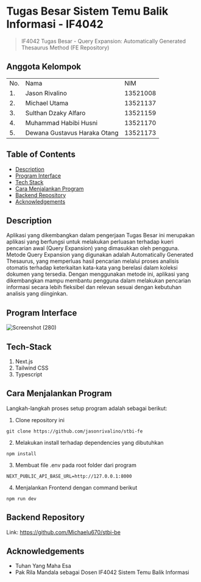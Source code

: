 # Tugas Besar Sistem Temu Balik Informasi - IF4042
> IF4042 Tugas Besar - Query Expansion: Automatically Generated Thesaurus Method (FE Repository)

## Anggota Kelompok
<table>
    <tr>
        <td>No.</td>
        <td>Nama</td>
        <td>NIM</td>
    </tr>
    <tr>
        <td>1.</td>
        <td>Jason Rivalino</td>
        <td>13521008</td>
    </tr>
    <tr>
        <td>2.</td>
        <td>Michael Utama</td>
        <td>13521137</td>
    </tr>
    <tr>
        <td>3.</td>
        <td>Sulthan Dzaky Alfaro</td>
        <td>13521159</td>
    </tr>
    <tr>
        <td>4.</td>
        <td>Muhammad Habibi Husni</td>
        <td>13521170</td>
    </tr>
    <tr>
        <td>5.</td>
        <td>Dewana Gustavus Haraka Otang</td>
        <td>13521173</td>
    </tr>
</table>

## Table of Contents
* [Description](#description)
* [Program Interface](#program-interface)
* [Tech Stack](#tech-stack)
* [Cara Menjalankan Program](#cara-menjalankan-program)
* [Backend Repository](#backend-repository)
* [Acknowledgements](#acknowledgements)

## Description
Aplikasi yang dikembangkan dalam pengerjaan Tugas Besar ini merupakan aplikasi yang berfungsi untuk melakukan perluasan terhadap kueri pencarian awal (Query Expansion) yang dimasukkan oleh pengguna. Metode Query Expansion yang digunakan adalah Automatically Generated Thesaurus, yang memperluas hasil pencarian melalui proses analisis otomatis terhadap keterkaitan kata-kata yang berelasi dalam koleksi dokumen yang tersedia. Dengan menggunakan metode ini, aplikasi yang dikembangkan mampu membantu pengguna dalam melakukan pencarian informasi secara lebih fleksibel dan relevan sesuai dengan kebutuhan analisis yang diinginkan.

## Program Interface
![Screenshot (280)](https://github.com/user-attachments/assets/78166994-b903-4233-8926-096368f976f5)

## Tech-Stack
1. Next.js
2. Tailwind CSS
3. Typescript

## Cara Menjalankan Program
Langkah-langkah proses setup program adalah sebagai berikut:
1. Clone repository ini
```
git clone https://github.com/jasonrivalino/stbi-fe 
```
2. Melakukan install terhadap dependencies yang dibutuhkan
```
npm install
```
3. Membuat file .env pada root folder dari program
```
NEXT_PUBLIC_API_BASE_URL=http://127.0.0.1:8000
```
4. Menjalankan Frontend dengan command berikut
```
npm run dev
```

## Backend Repository
Link: https://github.com/Michaelu670/stbi-be 

## Acknowledgements
- Tuhan Yang Maha Esa
- Pak Rila Mandala sebagai Dosen IF4042 Sistem Temu Balik Informasi
